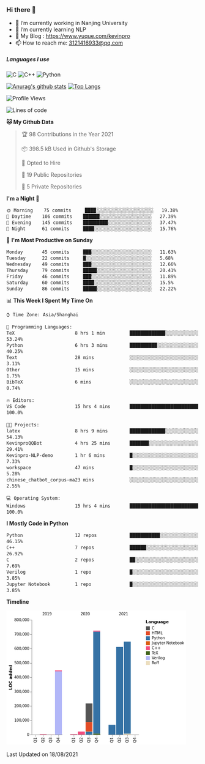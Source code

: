 ### Hi there 👋

- 🔭 I’m currently working in Nanjing University
- 🌱 I’m currently learning NLP
- 👯 My Blog : https://www.yuque.com/kevinpro
- 📫 How to reach me: 3121416933@qq.com

##### Languages I use
![C](https://img.shields.io/badge/-C-000000?style=flat&logo=c)
![C++](https://img.shields.io/badge/-C++-000000?style=flat&logo=c%2B%2B)
![Python](https://img.shields.io/badge/-Python-000000?style=flat&logo=python)

[![Anurag's github stats](https://github-readme-stats.vercel.app/api?username=Ricardokevins)](https://github.com/anuraghazra/github-readme-stats)
[![Top Langs](https://github-readme-stats.vercel.app/api/top-langs/?username=Ricardokevins)](https://github.com/anuraghazra/github-readme-stats)

<!--START_SECTION:waka-->
![Profile Views](http://img.shields.io/badge/Profile%20Views-0-blue)

![Lines of code](https://img.shields.io/badge/From%20Hello%20World%20I%27ve%20Written-2.7%20million%20lines%20of%20code-blue)

**🐱 My Github Data** 

> 🏆 98 Contributions in the Year 2021
 > 
> 📦 398.5 kB Used in Github's Storage 
 > 
> 💼 Opted to Hire
 > 
> 📜 19 Public Repositories 
 > 
> 🔑 5 Private Repositories  
 > 
**I'm a Night 🦉** 

```text
🌞 Morning    75 commits     ████░░░░░░░░░░░░░░░░░░░░░   19.38% 
🌆 Daytime    106 commits    ██████░░░░░░░░░░░░░░░░░░░   27.39% 
🌃 Evening    145 commits    █████████░░░░░░░░░░░░░░░░   37.47% 
🌙 Night      61 commits     ████░░░░░░░░░░░░░░░░░░░░░   15.76%

```
📅 **I'm Most Productive on Sunday** 

```text
Monday       45 commits     ███░░░░░░░░░░░░░░░░░░░░░░   11.63% 
Tuesday      22 commits     █░░░░░░░░░░░░░░░░░░░░░░░░   5.68% 
Wednesday    49 commits     ███░░░░░░░░░░░░░░░░░░░░░░   12.66% 
Thursday     79 commits     █████░░░░░░░░░░░░░░░░░░░░   20.41% 
Friday       46 commits     ███░░░░░░░░░░░░░░░░░░░░░░   11.89% 
Saturday     60 commits     ████░░░░░░░░░░░░░░░░░░░░░   15.5% 
Sunday       86 commits     █████░░░░░░░░░░░░░░░░░░░░   22.22%

```


📊 **This Week I Spent My Time On** 

```text
⌚︎ Time Zone: Asia/Shanghai

💬 Programming Languages: 
TeX                      8 hrs 1 min         █████████████░░░░░░░░░░░░   53.24% 
Python                   6 hrs 3 mins        ██████████░░░░░░░░░░░░░░░   40.25% 
Text                     28 mins             ░░░░░░░░░░░░░░░░░░░░░░░░░   3.11% 
Other                    15 mins             ░░░░░░░░░░░░░░░░░░░░░░░░░   1.75% 
BibTeX                   6 mins              ░░░░░░░░░░░░░░░░░░░░░░░░░   0.74%

🔥 Editors: 
VS Code                  15 hrs 4 mins       █████████████████████████   100.0%

🐱‍💻 Projects: 
latex                    8 hrs 9 mins        █████████████░░░░░░░░░░░░   54.13% 
KevinproQQBot            4 hrs 25 mins       ███████░░░░░░░░░░░░░░░░░░   29.41% 
Kevinpro-NLP-demo        1 hr 6 mins         █░░░░░░░░░░░░░░░░░░░░░░░░   7.33% 
workspace                47 mins             █░░░░░░░░░░░░░░░░░░░░░░░░   5.28% 
chinese_chatbot_corpus-ma23 mins             ░░░░░░░░░░░░░░░░░░░░░░░░░   2.55%

💻 Operating System: 
Windows                  15 hrs 4 mins       █████████████████████████   100.0%

```

**I Mostly Code in Python** 

```text
Python                   12 repos            ███████████░░░░░░░░░░░░░░   46.15% 
C++                      7 repos             ██████░░░░░░░░░░░░░░░░░░░   26.92% 
C                        2 repos             ██░░░░░░░░░░░░░░░░░░░░░░░   7.69% 
Verilog                  1 repo              █░░░░░░░░░░░░░░░░░░░░░░░░   3.85% 
Jupyter Notebook         1 repo              █░░░░░░░░░░░░░░░░░░░░░░░░   3.85%

```


**Timeline**

![Chart not found](https://raw.githubusercontent.com/Ricardokevins/Ricardokevins/master/charts/bar_graph.png) 


 Last Updated on 18/08/2021
<!--END_SECTION:waka-->
